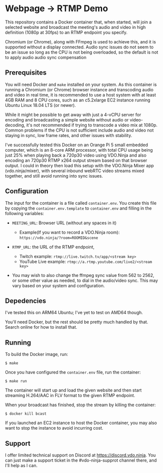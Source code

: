 # Webpage -> RTMP  Demo

This repository contains a Docker container that, when started, will join a selected website and broadcast the meeting's audio and video in high definition (1080p at 30fps) to an RTMP endpoint you specify.

Chromium (or Chrome), along with FFmpeg is used to achieve this, and it is supported without a display connected.  Audio sync issues do not seem to be an issue so long as the CPU is not being overloaded, so the default is not to apply audio audio sync compensation

## Prerequisites

You will need Docker and `make` installed on your system. As this container is running a Chromium (or Chrome) browser instance and transcoding audio and video in real time, it is recommended to use a host system with at least 4GB RAM and 8 CPU cores, such as an c5.2xlarge EC2 instance running Ubuntu Linux 18.04 LTS (or newer).

While it might be possible to get away with just a 4-vCPU server for encoding and broadcasting a simple website without audio or video-decoding, it's not recommended if trying to transcode a video mix at 1080p. Common problems if the CPU is not sufficient include audio and video not staying in sync, low frame rates, and other issues with stability.

I've successfully tested this Docker on an Orange Pi 5 small embedded computer, which is an 8-core ARM processor, with total CPU usage being just 25% when playing back a 720p30 video using VDO.Ninja and also encoding an 720p30 RTMP x264 output stream based on that browser output. I could in theory then load this setup with the VDO.Ninja Mixer app (vdo.ninja/mixer), with several inbound webRTC video streams mixed together, and still avoid running into sync issues.

## Configuration

The input for the container is a file called `container.env`. You create this file by copying the `container.env.template` to `container.env` and filling in the following variables:
 
* `MEETING_URL`: Browser URL (without any spaces in it)
  * Example(If you want to record a VDO.Ninja room): `https://vdo.ninja/?room=ROOMID&scene`
 
* `RTMP_URL`: the URL of the RTMP endpoint,
  * Twitch example: `rtmp://live.twitch.tv/app/<stream key>`
  * YouTube Live example: `rtmp://a.rtmp.youtube.com/live2/<stream key>`
 
* You may wish to also change the ffmpeg sync value from 562 to 2562, or some other value as needed, to dial in the audio/video sync. This may vary based on your system and configuration. 

## Depedencies

I've tested this on ARM64 Ubuntu; I've yet to test on AMD64 though.

You'll need Docker, but the rest should be pretty much handled by that. Search online for how to install that.

## Running

To build the Docker image, run:
 
```
$ make
```
 
Once you have configured the `container.env` file, run the container:
 
```
$ make run
```
 
The container will start up and load the given website and then start streaming H.264/AAC in FLV format to the given RTMP endpoint.

When your broadcast has finished, stop the stream by killing the container:

```
$ docker kill bcast
```

If you launched an EC2 instance to host the Docker container, you may also want to stop the instance to avoid incurring cost.

## Support

I offer limited technical support on Discord at https://discord.vdo.ninja.  You can just make a support ticket in the #vdo-ninja-supprot channel there, and I'll help as I can.

